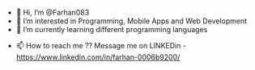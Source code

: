 - 👋 Hi, I’m @Farhan083
- 👀 I’m interested in Programming, Mobile Apps and Web Development
- 🌱 I’m currently learning different programming languages
<!--- - 💞️ I’m looking to collaborate on ... --->
- 📫 How to reach me ??
Message me on LINKEDin - https://www.linkedin.com/in/farhan-0006b9200/

<!---
Farhan083/Farhan083 is a ✨ special ✨ repository because its `README.md` (this file) appears on your GitHub profile.
You can click the Preview link to take a look at your changes.
--->
